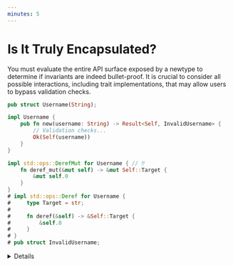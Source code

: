 ```yaml
---
minutes: 5
---
```


# Is It Truly Encapsulated?

You must evaluate the entire API surface exposed by a newtype to determine if
invariants are indeed bullet-proof. It is crucial to consider all possible
interactions, including trait implementations, that may allow users to bypass
validation checks.

```rust
pub struct Username(String);

impl Username {
    pub fn new(username: String) -> Result<Self, InvalidUsername> {
        // Validation checks...
        Ok(Self(username))
    }
}

impl std::ops::DerefMut for Username { // ‼️
    fn deref_mut(&mut self) -> &mut Self::Target {
        &mut self.0
    }
}
# impl std::ops::Deref for Username {
#     type Target = str;
#
#     fn deref(&self) -> &Self::Target {
#         &self.0
#     }
# }
# pub struct InvalidUsername;
```

<details>

- `DerefMut` allows users to get a mutable reference to the wrapped value.

  The mutable reference can be used to modify the underlying data in ways that
  may violate the invariants enforced by `Username::new`!

- When auditing the API surface of a newtype, you can narrow down the review
  scope to methods and traits that provide mutable access to the underlying
  data.

- Remind students of privacy boundaries.

  In particular, functions and methods defined in the same module of the newtype
  can access its underlying data directly. If possible, move the newtype
  definition to its own separate module to reduce the scope of the audit.

</details>
